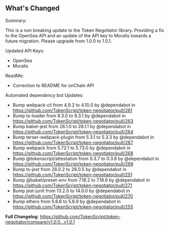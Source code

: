 ## What's Changed

Summary: 

This is a non breaking update to the Token Negotiator library. Providing a fix to the OpenSea API and an update of the API key to Moralis towards a future migration. Please upgrade from 1.0.0 to 1.0.1.

Updated API Keys:

- OpenSea
- Moralis

ReadMe:

- Correction to README for onChain API
 
Automated dependency bot Updates:

* Bump webpack-cli from 4.9.2 to 4.10.0 by @dependabot in https://github.com/TokenScript/token-negotiator/pull/261
* Bump ts-loader from 9.3.0 to 9.3.1 by @dependabot in https://github.com/TokenScript/token-negotiator/pull/263
* Bump babel-jest from 28.1.0 to 28.1.1 by @dependabot in https://github.com/TokenScript/token-negotiator/pull/264
* Bump terser-webpack-plugin from 5.3.1 to 5.3.3 by @dependabot in https://github.com/TokenScript/token-negotiator/pull/267
* Bump webpack from 5.72.1 to 5.73.0 by @dependabot in https://github.com/TokenScript/token-negotiator/pull/268
* Bump @tokenscript/attestation from 0.3.7 to 0.3.8 by @dependabot in https://github.com/TokenScript/token-negotiator/pull/269
* Bump ts-jest from 28.0.2 to 28.0.5 by @dependabot in https://github.com/TokenScript/token-negotiator/pull/251
* Bump @babel/preset-env from 7.18.2 to 7.18.6 by @dependabot in https://github.com/TokenScript/token-negotiator/pull/271
* Bump jest-junit from 13.2.0 to 14.0.0 by @dependabot in https://github.com/TokenScript/token-negotiator/pull/270
* Bump ethers from 5.6.6 to 5.6.9 by @dependabot in https://github.com/TokenScript/token-negotiator/pull/255

**Full Changelog**: https://github.com/TokenScript/token-negotiator/compare/v1.0.0...v1.0.1